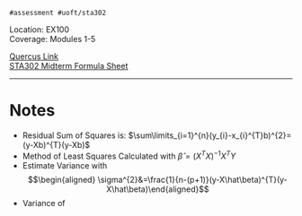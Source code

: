 	#assessment #uoft/sta302 

Location: EX100  
Coverage: Modules 1-5


[Quercus Link](https://q.utoronto.ca/courses/354754/pages/mid-term-exam-information?module_item_id=6161322)  
[STA302 Midterm Formula Sheet](STA302%20Midterm%20Formula%20Sheet.pdf)

---

# Notes
- Residual Sum of Squares is: $\sum\limits_{i=1}^{n}(y_{i}-x_{i}^{T}b)^{2}=(y-Xb)^{T}(y-Xb)$
- Method of Least Squares Calculated with $\hat\beta=(X^{T}X)^{-1}X^{T}Y$
- Estimate Variance with  
$$\begin{aligned} \sigma^{2}&=\frac{1}{n-(p+1)}(y-X\hat\beta)^{T}(y-X\hat\beta)\end{aligned}$$
- Variance of 